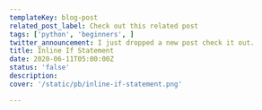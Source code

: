 ```yaml
---
templateKey: blog-post
related_post_label: Check out this related post
tags: ['python', 'beginners', ]
twitter_announcement: I just dropped a new post check it out.
title: Inline If Statement
date: 2020-06-11T05:00:00Z
status: 'false'
description:
cover: '/static/pb/inline-if-statement.png'

---
```


<!--
<p style='text-align: center'>
<a href='https://waylonwalker.com/blog/inline-if-statement'>
  <img
    style='width:500px; max-width:80%; margin: auto;'
    src="https://waylonwalker.com/inline-if-statement.png"
    alt="Read more from the Inline If Statement article"
  />
  </a>
</p>

-->
